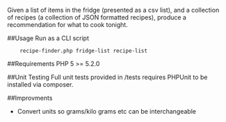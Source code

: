 Given a list of items in the fridge (presented as a csv list), and a collection of recipes (a collection of JSON formatted recipes), produce a
recommendation for what to cook tonight.

##Usage
Run as a CLI script
````
    recipe-finder.php fridge-list recipe-list
````

##Requirements
PHP 5 >= 5.2.0

##Unit Testing
Full unit tests provided in /tests requires PHPUnit to be installed via composer.

##Improvments
+ Convert units so grams/kilo grams etc can be interchangeable
